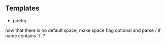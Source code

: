 ## Templates
- poetry

now that there is no default space, make space flag optional and parse <space>/<project> if name contains '/' ?
